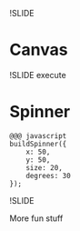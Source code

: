 !SLIDE

# Canvas #

!SLIDE execute

# Spinner #

	@@@ javascript
	buildSpinner({
	    x: 50,
	    y: 50,
	    size: 20,
	    degrees: 30
	});

<article id="spinner"></article>
<script type="text/javascript">buildSpinner({x:50,y:50,size:20,degrees:30});</script>

!SLIDE

More fun stuff
